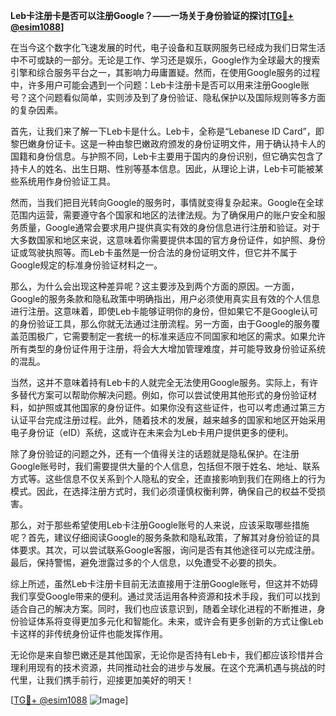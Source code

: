 **Leb卡注册卡是否可以注册Google？——一场关于身份验证的探讨[[TG💪+ @esim1088](https://t.me/s/esim1088)]**

在当今这个数字化飞速发展的时代，电子设备和互联网服务已经成为我们日常生活中不可或缺的一部分。无论是工作、学习还是娱乐，Google作为全球最大的搜索引擎和综合服务平台之一，其影响力毋庸置疑。然而，在使用Google服务的过程中，许多用户可能会遇到一个问题：Leb卡注册卡是否可以用来注册Google账号？这个问题看似简单，实则涉及到了身份验证、隐私保护以及国际规则等多方面的复杂因素。

首先，让我们来了解一下Leb卡是什么。Leb卡，全称是“Lebanese ID Card”，即黎巴嫩身份证卡。这是一种由黎巴嫩政府颁发的身份证明文件，用于确认持卡人的国籍和身份信息。与护照不同，Leb卡主要用于国内的身份识别，但它确实包含了持卡人的姓名、出生日期、性别等基本信息。因此，从理论上讲，Leb卡可能被某些系统用作身份验证工具。

然而，当我们把目光转向Google的服务时，事情就变得复杂起来。Google在全球范围内运营，需要遵守各个国家和地区的法律法规。为了确保用户的账户安全和服务质量，Google通常会要求用户提供真实有效的身份信息进行注册和验证。对于大多数国家和地区来说，这意味着你需要提供本国的官方身份证件，如护照、身份证或驾驶执照等。而Leb卡虽然是一份合法的身份证明文件，但它并不属于Google规定的标准身份验证材料之一。

那么，为什么会出现这种差异呢？这主要涉及到两个方面的原因。一方面，Google的服务条款和隐私政策中明确指出，用户必须使用真实且有效的个人信息进行注册。这意味着，即使Leb卡能够证明你的身份，但如果它不是Google认可的身份验证工具，那么你就无法通过注册流程。另一方面，由于Google的服务覆盖范围极广，它需要制定一套统一的标准来适应不同国家和地区的需求。如果允许所有类型的身份证件用于注册，将会大大增加管理难度，并可能导致身份验证系统的混乱。

当然，这并不意味着持有Leb卡的人就完全无法使用Google服务。实际上，有许多替代方案可以帮助你解决问题。例如，你可以尝试使用其他形式的身份验证材料，如护照或其他国家的身份证件。如果你没有这些证件，也可以考虑通过第三方认证平台完成注册过程。此外，随着技术的发展，越来越多的国家和地区开始采用电子身份证（eID）系统，这或许在未来会为Leb卡用户提供更多的便利。

除了身份验证的问题之外，还有一个值得关注的话题就是隐私保护。在注册Google账号时，我们需要提供大量的个人信息，包括但不限于姓名、地址、联系方式等。这些信息不仅关系到个人隐私的安全，还直接影响到我们在网络上的行为模式。因此，在选择注册方式时，我们必须谨慎权衡利弊，确保自己的权益不受损害。

那么，对于那些希望使用Leb卡注册Google账号的人来说，应该采取哪些措施呢？首先，建议仔细阅读Google的服务条款和隐私政策，了解其对身份验证的具体要求。其次，可以尝试联系Google客服，询问是否有其他途径可以完成注册。最后，保持警惕，避免泄露过多的个人信息，以免遭受不必要的损失。

综上所述，虽然Leb卡注册卡目前无法直接用于注册Google账号，但这并不妨碍我们享受Google带来的便利。通过灵活运用各种资源和技术手段，我们可以找到适合自己的解决方案。同时，我们也应该意识到，随着全球化进程的不断推进，身份验证体系将变得更加多元化和智能化。未来，或许会有更多创新的方式让像Leb卡这样的非传统身份证件也能发挥作用。

无论你是来自黎巴嫩还是其他国家，无论你是否持有Leb卡，我们都应该珍惜并合理利用现有的技术资源，共同推动社会的进步与发展。在这个充满机遇与挑战的时代里，让我们携手前行，迎接更加美好的明天！

[[TG💪+ @esim1088](https://t.me/s/esim1088) ![Image](https://i.postimg.cc/4NQfJmqS/Snipaste-2025-05-13-00-14-12.png)]